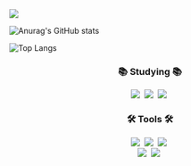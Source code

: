 <img src="https://capsule-render.vercel.app/api?type=wave&color=auto&height=300&section=header&text=Seungjin%20lee&fontSize=90" />

![Anurag's GitHub stats](https://github-readme-stats.vercel.app/api?username=jinjiins&show_icons=true&theme=radical)

![Top Langs](https://github-readme-stats.vercel.app/api/top-langs/?username=jinjiins&layout=compact)

<h3 align="center">📚 Studying 📚</h3>
<div align="center">
  <img src="https://img.shields.io/badge/Numerical-007ACC.svg?style=for-the-badge&logo=typescript&logoColor=white" />&nbsp
  <img src="https://img.shields.io/badge/CFD-FF4154?style=for-the-badge&logo=react%20query&logoColor=white" />&nbsp
  <img src="https://img.shields.io/badge/DSMC-3578E5?style=for-the-badge&logo=recoil&logoColor=white" />&nbsp
</div>

<h3 align="center">🛠 Tools 🛠</h3>
<div align="center">
  <img src="https://img.shields.io/badge/git-F05033.svg?style=for-the-badge&logo=git&logoColor=white" />&nbsp
  <img src="https://img.shields.io/badge/github-181717.svg?style=for-the-badge&logo=github&logoColor=white" />&nbsp
  <img src="https://img.shields.io/badge/Notion-F3F3F3.svg?style=for-the-badge&logo=notion&logoColor=black" />&nbsp
</div>

<div align="center">
  <img src="https://img.shields.io/badge/adobe%20photoshop-08253c.svg?style=for-the-badge&logo=adobe%20photoshop&logoColor=37abff" />&nbsp
  <img src="https://img.shields.io/badge/figma-F24E1E.svg?style=for-the-badge&logo=figma&logoColor=white" />&nbsp
</div>

<!--
**jinjiins/jinjiins** is a ✨ _special_ ✨ repository because its `README.md` (this file) appears on your GitHub profile.

Here are some ideas to get you started:

- 🔭 I’m currently working on ...
- 🌱 I’m currently learning ...
- 👯 I’m looking to collaborate on ...
- 🤔 I’m looking for help with ...
- 💬 Ask me about ...
- 📫 How to reach me: ...
- 😄 Pronouns: ...
- ⚡ Fun fact: ...
-->
